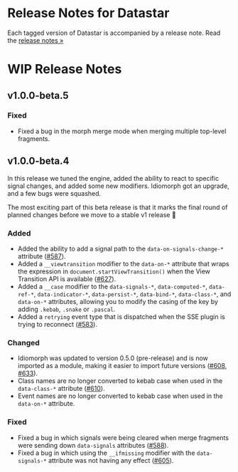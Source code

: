 # Release Notes for Datastar

Each tagged version of Datastar is accompanied by a release note. Read the [release notes »](https://github.com/starfederation/datastar/releases)

# WIP Release Notes

## v1.0.0-beta.5

### Fixed

- Fixed a bug in the morph merge mode when merging multiple top-level fragments.

## v1.0.0-beta.4

In this release we tuned the engine, added the ability to react to specific signal changes, and added some new modifiers. Idiomorph got an upgrade, and a few bugs were squashed.

The most exciting part of this beta release is that it marks the final round of planned changes before we move to a stable v1 release 🚀

### Added

- Added the ability to add a signal path to the `data-on-signals-change-*` attribute ([#587](https://github.com/starfederation/datastar/issues/587)).
- Added a `__viewtransition` modifier to the `data-on-*` attribute that wraps the expression in `document.startViewTransition()` when the View Transition API is available ([#627](https://github.com/starfederation/datastar/issues/627)).
- Added a `__case` modifier to the `data-signals-*`, `data-computed-*`, `data-ref-*`, `data-indicator-*`, `data-persist-*`, `data-bind-*`,  `data-class-*`, and `data-on-*` attributes, allowing you to modify the casing of the key by adding `.kebab`, `.snake` or `.pascal`.
- Added a `retrying` event type that is dispatched when the SSE plugin is trying to reconnect ([#583](https://github.com/starfederation/datastar/issues/583)).

### Changed

- Idiomorph was updated to version 0.5.0 (pre-release) and is now imported as a module, making it easier to import future versions ([#608](https://github.com/starfederation/datastar/issues/608), [#633](https://github.com/starfederation/datastar/issues/633)).
- Class names are no longer converted to kebab case when used in the `data-class-*` attribute ([#610](https://github.com/starfederation/datastar/issues/610)).
- Event names are no longer converted to kebab case when used in the `data-on-*` attribute.

### Fixed

- Fixed a bug in which signals were being cleared when merge fragments were sending down `data-signals` attributes ([#588](https://github.com/starfederation/datastar/issues/588)).
- Fixed a bug in which using the `__ifmissing` modifier with the `data-signals-*` attribute was not having any effect ([#605](https://github.com/starfederation/datastar/issues/605)).